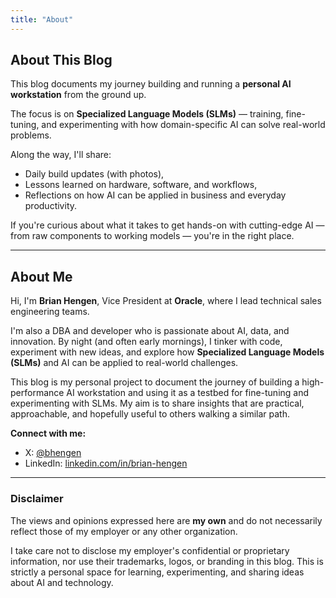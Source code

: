 ```yaml
---
title: "About"
---
```


## About This Blog

This blog documents my journey building and running a **personal AI workstation** from the ground up.  

The focus is on **Specialized Language Models (SLMs)** — training, fine-tuning, and experimenting with how domain-specific AI can solve real-world problems.  

Along the way, I'll share:
- Daily build updates (with photos),
- Lessons learned on hardware, software, and workflows,
- Reflections on how AI can be applied in business and everyday productivity.

If you're curious about what it takes to get hands-on with cutting-edge AI — from raw components to working models — you're in the right place.

---

## About Me

Hi, I'm **Brian Hengen**, Vice President at **Oracle**, where I lead technical sales engineering teams.

I'm also a DBA and developer who is passionate about AI, data, and innovation. By night (and often early mornings), I tinker with code, experiment with new ideas, and explore how **Specialized Language Models (SLMs)** and AI can be applied to real-world challenges.

This blog is my personal project to document the journey of building a high-performance AI workstation and using it as a testbed for fine-tuning and experimenting with SLMs. My aim is to share insights that are practical, approachable, and hopefully useful to others walking a similar path.

**Connect with me:**
- X: [@bhengen](https://x.com/bhengen)
- LinkedIn: [linkedin.com/in/brian-hengen](https://www.linkedin.com/in/brian-hengen/)

---

### Disclaimer

The views and opinions expressed here are **my own** and do not necessarily reflect those of my employer or any other organization.  

I take care not to disclose my employer's confidential or proprietary information, nor use their trademarks, logos, or branding in this blog. This is strictly a personal space for learning, experimenting, and sharing ideas about AI and technology.
